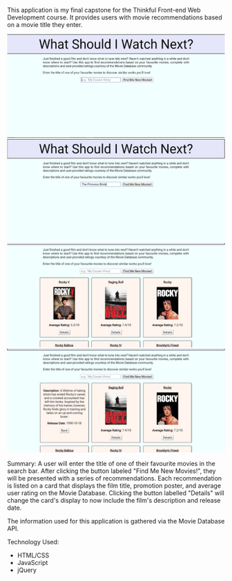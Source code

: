 This application is my final capstone for the Thinkful Front-end Web Development course. It provides users with movie recommendations based on a movie title they enter.

![screenshot of application main page](images/home-page.JPG)
![screenshot of user-entered input](images/user-input.JPG)
![screenshot of results, showing movie title, poster, and rating](images/results-overview.JPG)
![screenshot of results, showing movie description and release date](images/results-details.JPG)

Summary:
A user will enter the title of one of their favourite movies in the search bar. After clicking the button labeled "Find Me New Movies!", they will be presented with a series of recommendations. Each recommendation is listed on a card that displays the film title, promotion poster, and average user rating on the Movie Database. Clicking the button labelled "Details" will change the card's display to now include the film's description and release date.

The information used for this application is gathered via the Movie Database API.

Technology Used:
- HTML/CSS
- JavaScript
- jQuery
